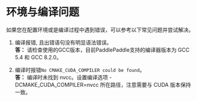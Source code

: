 # 环境与编译问题
如果您在配置环境或是编译过程中遇到错误，可以参考以下常见问题并尝试解决。


1. 编译报错, 且出错语句没有明显语法错误。  
**答：** 请检查使用的GCC版本，目前PaddlePaddle支持的编译器版本为 GCC 5.4 和 GCC 8.2.0。

2. 编译时报错`No CMAKE_CUDA_COMPILER could be found`。  
**答：** 编译时未找到 nvcc。设置编译选项 -DCMAKE_CUDA_COMPILER=nvcc 所在路径，注意需要与 CUDA 版本保持一致。